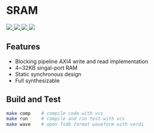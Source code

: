 # SRAM
<p>
    <a href=".">
      <img src="https://img.shields.io/badge/RTL%20dev-in%20progress-silver?style=flat-square">
    </a>
    <a href=".">
      <img src="https://img.shields.io/badge/VCS%20sim-in%20progress-silver?style=flat-square">
    </a>
    <a href=".">
      <img src="https://img.shields.io/badge/FPGA%20verif-no%20start-wheat?style=flat-square">
    </a>
    <a href=".">
      <img src="https://img.shields.io/badge/Tapeout%20test-no%20start-wheat?style=flat-square">
    </a>
</p>

## Features
* Blocking pipeline AXI4 write and read implementation
* 4~32KB singal-port RAM
* Static synchronous design
* Full synthesizable

## Build and Test
```bash
make comp    # compile code with vcs
make run     # compile and run test with vcs
make wave    # open fsdb format waveform with verdi
```